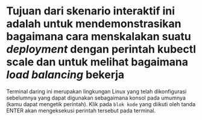 # Tujuan dari skenario interaktif ini adalah untuk mendemonstrasikan bagaimana cara menskalakan suatu _deployment_ dengan perintah kubectl scale dan untuk melihat bagaimana _load balancing_ bekerja #

Terminal daring ini merupakan lingkungan Linux yang telah dikonfigurasi sebelumnya yang dapat digunakan sebagaimana konsol pada umumnya (kamu dapat mengetik perintah).
Klik pada `blok kode` yang diikuti oleh tanda ENTER akan mengeksekusi perintah tersebut pada terminal.